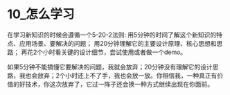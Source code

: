 # 10_怎么学习
在学习新知识的时候会遵循一个5-20-2法则:
    用5分钟的时间了解这个新知识的特点、应用场景、要解决的问题；
    用20分钟理解它的主要设计原理、核心思想和思路；
    再花2个小时看关键的设计细节，尝试使用或者做一个demo。

如果5分钟不能搞懂它要解决的问题，我就会放弃；20分钟没有理解它的设计思路，我也会放弃；2个小时还上不了手，我也会放一放。你相信我，一种真正有价值的好技术，你这次放弃了，它过一阵子还会换一种方式继续出现在你面前。




















